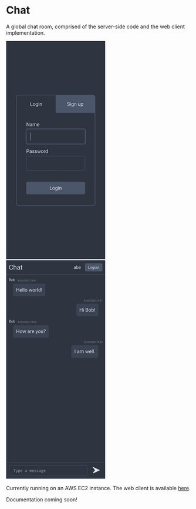 # Chat

A global chat room, comprised of the server-side code and the web client
implementation.

![Screenshot: Login](screenshots/login.jpg)
![Screenshot: Chat](screenshots/chat.jpg)

Currently running on an AWS EC2 instance. The web client is available
[here](http://ec2-13-57-232-164.us-west-1.compute.amazonaws.com).

Documentation coming soon!
